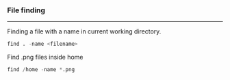 ### File finding

---

Finding a file with a name in current working directory.
```py
find . -name <filename>
```

Find .png files inside home

```py
find /home -name *.png
```


